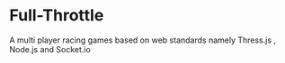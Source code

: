 Full-Throttle
=============

A multi player racing games based on web standards namely Thress.js , Node.js and Socket.io